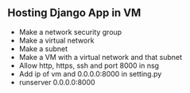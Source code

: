 ## Hosting Django App in VM
- Make a network security group
- Make a virtual network
- Make a subnet
- Make a VM with a virtual network and that subnet
- Allow http, https, ssh and port 8000 in nsg
- Add ip of vm and 0.0.0.0:8000 in setting.py 
- runserver 0.0.0.0:8000
